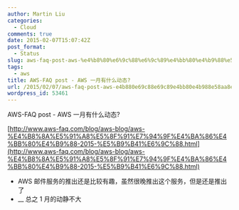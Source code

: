 ```yaml
---
author: Martin Liu
categories:
  - Cloud
comments: true
date: 2015-02-07T15:07:42Z
post_format:
  - Status
slug: aws-faq-post-aws-%e4%b8%80%e6%9c%88%e6%9c%89%e4%bb%80%e4%b9%88%e5%8a%a8%e6%80%81
tags:
  - aws
title: AWS-FAQ post - AWS 一月有什么动态?
url: /2015/02/07/aws-faq-post-aws-e4b880e69c88e69c89e4bb80e4b988e58aa8e68081/
wordpress_id: 53461
---
```


AWS-FAQ post - AWS 一月有什么动态?

[http://www.aws-faq.com/blog/aws-blog/aws-%E4%B8%8A%E5%91%A8%E5%8F%91%E7%94%9F%E4%BA%86%E4%BB%80%E4%B9%88-2015-%E5%B9%B41%E6%9C%88.html](http://www.aws-faq.com/blog/aws-blog/aws-%E4%B8%8A%E5%91%A8%E5%8F%91%E7%94%9F%E4%BA%86%E4%BB%80%E4%B9%88-2015-%E5%B9%B41%E6%9C%88.html)

- AWS 邮件服务的推出还是比较有趣，虽然很晚推出这个服务，但是还是推出了
- \_\_ 总之 1 月的动静不大
